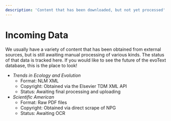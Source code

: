 ```yaml
---
description: 'Content that has been downloaded, but not yet processed'
---
```


# Incoming Data

We usually have a variety of content that has been obtained from external sources, but is still awaiting manual processing of various kinds. The status of that data is tracked here. If you would like to see the future of the evoText database, this is the place to look!

* _Trends in Ecology and Evolution_
  * Format: NLM XML
  * Copyright: Obtained via the Elsevier TDM XML API
  * Status: Awaiting final processing and uploading
* _Scientific American_
  * Format: Raw PDF files
  * Copyright: Obtained via direct scrape of NPG
  * Status: Awaiting OCR

